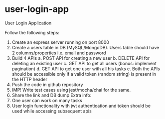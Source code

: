 # user-login-app

User Login Application

Follow the following steps:
1. Create an express server running on port 8000
2. Create a users table in DB (MySQL/MongoDB). Users table should have 2
columns/properties i.e. email and password
3. Build 4 APIs
a. POST API for creating a new user
b. DELETE API for deleting an existing user
c. GET API to get all users (bonus: implement pagination)
d. GET API to get one user with all his tasks
e. Both the APIs should be accessible only if a valid token (random string) is
present in the HTTP header
4. Push the code in github repository
5. IMP! Write test cases using jest/mocha/chai for the same.
6. Share the link and DB dump
Extra info:
1. One user can work on many tasks
2. User login functionality with jwt authentication and token should be used while accessing
subsequent apis
